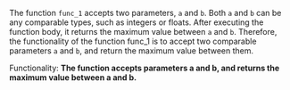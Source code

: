 The function `func_1` accepts two parameters, `a` and `b`. Both `a` and `b` can be any comparable types, such as integers or floats. After executing the function body, it returns the maximum value between `a` and `b`. Therefore, the functionality of the function func_1 is to accept two comparable parameters `a` and `b`, and return the maximum value between them. 

Functionality: **The function accepts parameters a and b, and returns the maximum value between a and b.**